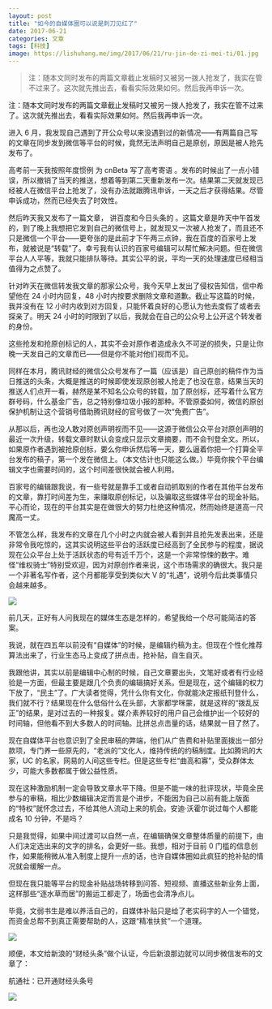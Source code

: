 ```yaml
---
layout: post
title: "如今的自媒体圈可以说是刺刀见红了"
date: 2017-06-21
categories: 文章
tags: [科技]
image: https://lishuhang.me/img/2017/06/21/ru-jin-de-zi-mei-ti/01.jpg
---
```


> 注：随本文同时发布的两篇文章截止发稿时又被另一拨人抢发了，我实在管不过来了。这次就先推出去，看看实际效果如何。然后我再申诉一次。

注：随本文同时发布的两篇文章截止发稿时又被另一拨人抢发了，我实在管不过来了。这次就先推出去，看看实际效果如何。然后我再申诉一次。

进入 6 月，我发现自己遇到了开公众号以来没遇到过的新情况——有两篇自己写的文章在同步发到微信等平台的时候，竟然无法声明自己是原创，原因是被人抢先发布了。

高考前一天我按照年度惯例 为 cnBeta 写了高考寄语 。发布的时候出了一点小错误，所以撤销了当天的推送，想着等到第二天重新发布一次。结果第二天就发现已经被人在微信平台上抢发了，没有办法就跟腾讯申诉，一天之后才获得结果。尽管申诉成功，然而已经失去了时效性。

然后昨天我又发布了一篇文章， 讲百度和今日头条的 。这篇文章是昨天中午首发的，到了晚上我想把它发到自己的微信号上，就发现又一次被人抢发了，而且还不只是微信一个平台——更夸张的是此前才下午两三点钟，我在百度的百家号上发布，就被说是“转载”了。幸亏我有认识的百家号编辑可以帮忙解决问题。但在微信平台人人平等，我就只能排队等待。其实公平的说，平均一天的处理速度已经相当值得为之点赞了。

针对昨天在微信转发我文章的那家公众号，我今天早上发出了侵权告知信，信中希望他在 24 小时内回复，48 小时内按要求删除文章和道歉。截止写这篇的时候，我并没有在 12 小时内收到对方回复，只能怀着良好的心愿认为他去度假了或者去探亲了。明天 24 小时的时限到了以后，我就会在自己的公众号上公开这个转发者的身份。

这些抢发和抢原创标记的人，其实不会对原作者造成永久不可逆的损失，只是让你晚一天发自己的文章而已——但是你不能对他们视而不见。

同样在本月，腾讯财经的微信公众号发布了一篇（应该是）自己原创的稿件作为当日推送的头条，大概是推送的时候即使发现原创被人抢走了也没在意，结果当天的推送人们点开一看，赫然是某不知名公众号的转载，加了原创标，还写着什么官方群号码，什么基金广告，总之特别像垃圾小报的那种。不管原委如何，微信的原创保护机制让这个营销号借助腾讯财经的官号做了一次“免费广告”。

从那以后，再也没人敢对原创声明视而不见——这源于微信公众平台对原创声明的最近一次升级，转载文章时默认会变成只显示文章摘要，而不会刊登全文。所以，如果原作者遇到被抢原创标，要么你申诉然后等一天，要么逼着你把一个打算全平台发布的稿子，第一个发在微信上。（本文估计也只能这么做。）毕竟你挨个平台编辑文字也需要时间的，这个时间差很快就会被人利用。

百家号的编辑跟我说，有一些号就是靠手工或者自动抓取别的作者在其他平台发布的文章，靠打时间差为生，来赚取原创标记，以及骗取这些媒体平台的现金补贴。平心而论，现在的平台其实是在做很大的努力杜绝这种情况，然而始终是道高一尺魔高一丈。

不管怎么样，我发布的文章在几个小时之内就会被人看到并且抢先发表出来，还是非常令我吃惊的，这其实说明这些平台的活跃度已经高到了全民参与的程度，据说现在公众平台上处于活跃状态的号有近千万个，这是一个非常惊悚的数字。难怪“维权骑士”特别受欢迎，因为对原创作者来说，这个市场需求的确很大。我只是一个非著名写作者，这个月都能享受到类似大 V 的“礼遇”，说明今后此类事情只会越来越多。

![](http://mmbiz.qpic.cn/mmbiz_jpg/AdRKyBVLoHJABKMb4pgSrd6wLdHtibkur8kVx0FtcoO1stsyTfjP8pDJ6yC2kLjpQSIvZsUK4jtdJDOPgqEiayOQ/0?wx_fmt=jpeg)

前几天，正好有人问我现在的媒体生态是怎样的，希望我给一个尽可能简洁的答案。

我说，就在四五年以前没有“自媒体”的时候，是编辑约稿为主。但现在个性化推荐算法出来了，行业生态马上变成了拼点击，抢补贴，自生自灭。

我跟他讲，其实以前是编辑中心制的时候，自己文章要出头，文笔好或者有行业经验是一方面，但最主要是跟几个负责的编辑搞好关系。但是现在，这个编辑的权力下放了，“民主”了。广大读者觉得，凭什么你有文化，你就能决定报纸刊登什么，我们就不行？结果现在什么低俗什么在头部，大家都学咪蒙，就是这样的“拨乱反正”的结果，是对过去的一种报复。媒介素养较好的用户自己会维护出一个较好的时间轴，但他看不到大多数人的时间轴。比拼总点击量的话，结果就一目了然了。

现在自媒体平台也意识到了全民审稿的弊端，他们从广告费和补贴里面拨出一部分款项，专门养一些原先的，“老派的”文化人，维持传统的约稿制度。比如腾讯的大家，UC 的名家，网易的人间这些专栏。但是这些专栏“曲高和寡”，受众群体太少，可能大多数都属于做公益性质。

现在这种激励机制一定会导致文章水平下降。但是不能一味的批评现状，毕竟全民参与的审稿，相比少数编辑决定而言是个进步，不能因为自己以前有能上版面的“特权”就怀念过去，不给其他人流动上来的机会。安迪·沃霍尔说过每个人都能成名 10 分钟，不是吗？

只是我觉得，如果中间过渡可以自然一点，在编辑确保文章整体质量的前提下，由人们决定选出来的文字的排名，会更好一些。我想，相对于目前 0 门槛的信息创作，如果能稍微从准入制度上提升一点的话，也许自媒体圈如此疯狂的抢补贴的情况就会缓解一点。

但现在我只能等平台的现金补贴战场转移到问答、短视频、直播这些新业务上面，这样那些“逐水草而居”的搬运工都走了，场面也会清净点儿。

毕竟，文弱书生是难以养活自己的，自媒体补贴只是给了老实码字的人一个错觉，而资金总帮不到真正需要帮助的人，这跟“精准扶贫”一个道理。

![](https://lishuhang.me/img/2017/06/21/ru-jin-de-zi-mei-ti/01.jpg)

顺便，本文给新浪的“财经头条”做个认证，今后新浪那边就可以同步微信发布的文章了：

航通社：已开通财经头条号

![](https://lishuhang.me/img/2017/06/21/ru-jin-de-zi-mei-ti/02.png)